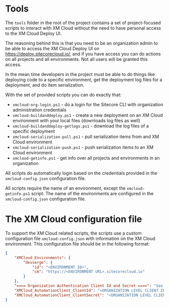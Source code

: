 # Tools

The `tools` folder in the root of the project contains a set of project-focused scripts to interact with XM 
Cloud without the need to have personal access to the XM Cloud Deploy UI.

The reasoning behind this is that you need to be an organization admin to be able to access 
the XM Cloud Deploy UI on https://deploy.sitecorecloud.io/, and if you have access you can
do actions on all projects and all environments. Not all users will be granted this access.

In the mean time developers in the project must be able to do things like deploying code to a
specific environment, get the deployment log files for a deployment, and do item serialization.

With the set of provided scripts you can do exactly that:

- `xmcloud-org-login.ps1` - do a login for the Sitecore CLI with organization administration credentials
- `xmcloud-buildanddeploy.ps1` - create a new deployment on an XM Cloud environment with your local files (downloads log files as well)
- `xmcloud-buildanddeploy-getlogs.ps1` - download the log files of a specific deployment
- `xmcloud-serialization-pull.ps1` - pull serialization items from and XM Cloud environment
- `xmcloud-serialization-push.ps1` - push serialization items to an XM Cloud environment
- `xmcloud-getinfo.ps1` - get info over all projects and environments in an organization

All scripts do automatically login based on the credentials provided in the `xmcloud-config.json` configuration file.

All scripts require the name of an environment, except the `xmcloud-getinfo.ps1` script.
The name of the environments are configured in the `xmcloud-config.json` configuration file.

# The XM Cloud configuration file

To support the XM Cloud related scripts, the scripts use a custom configuration file `xmcloud-config.json` 
with information on the XM Cloud environment. This configuration file should be in the following format:

```json
{
    "XMCloud_Environments": {
        "devserge": {
            "id": "<ENVIRONMENT ID>",
            "cm": "https://<ENVIRONMENT URL>.sitecorecloud.io"
        }
    },
    "==== Organization Authentication Client Id and Secret ====": "See: https://deploy.sitecorecloud.io/auth-clients/organization",
    "XMCloud_AutomationClient_ClientId": "<ORGANIZATION LEVEL CLIENT ID>",
    "XMCloud_AutomationClient_ClientSecret": "<ORGANIZATION LEVEL CLIENT SECRET>"
}
```